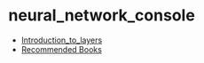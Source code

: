 # neural_network_console

- [Introduction_to_layers](introduction_to_layers.md)
- [Recommended Books](recommended_books.md)
